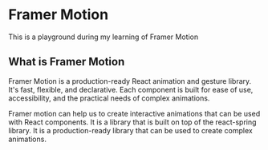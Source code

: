 # Framer Motion

This is a playground during my learning of Framer Motion 

## What is Framer Motion

Framer Motion is a production-ready React animation and gesture library. It's fast, flexible, and declarative. Each component is built for ease of use, accessibility, and the practical needs of complex animations.

Framer motion can help us to create interactive animations that can be used with React components. It is a library that is built on top of the react-spring library. It is a production-ready library that can be used to create complex animations.